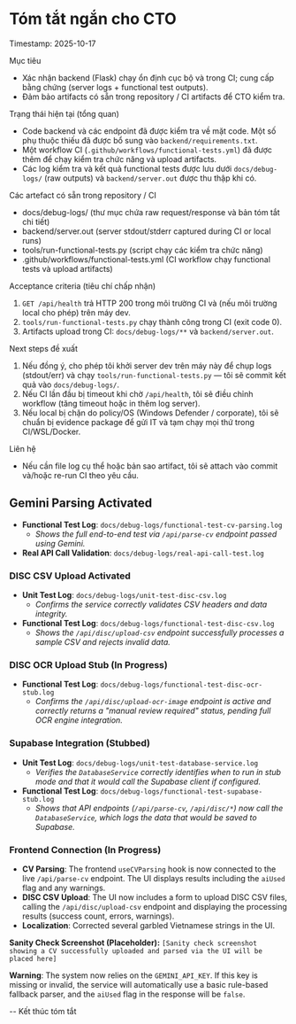 # Tóm tắt ngắn cho CTO

Timestamp: 2025-10-17

Mục tiêu
- Xác nhận backend (Flask) chạy ổn định cục bộ và trong CI; cung cấp bằng chứng (server logs + functional test outputs).
- Đảm bảo artifacts có sẵn trong repository / CI artifacts để CTO kiểm tra.

Trạng thái hiện tại (tổng quan)
- Code backend và các endpoint đã được kiểm tra về mặt code. Một số phụ thuộc thiếu đã được bổ sung vào `backend/requirements.txt`.
- Một workflow CI (`.github/workflows/functional-tests.yml`) đã được thêm để chạy kiểm tra chức năng và upload artifacts.
- Các log kiểm tra và kết quả functional tests được lưu dưới `docs/debug-logs/` (raw outputs) và `backend/server.out` được thu thập khi có.

Các artefact có sẵn trong repository / CI
- docs/debug-logs/ (thư mục chứa raw request/response và bản tóm tắt chi tiết)
- backend/server.out (server stdout/stderr captured during CI or local runs)
- tools/run-functional-tests.py (script chạy các kiểm tra chức năng)
- .github/workflows/functional-tests.yml (CI workflow chạy functional tests và upload artifacts)

Acceptance criteria (tiêu chí chấp nhận)
1. `GET /api/health` trả HTTP 200 trong môi trường CI và (nếu môi trường local cho phép) trên máy dev.
2. `tools/run-functional-tests.py` chạy thành công trong CI (exit code 0).
3. Artifacts upload trong CI: `docs/debug-logs/**` và `backend/server.out`.

Next steps đề xuất
1. Nếu đồng ý, cho phép tôi khởi server dev trên máy này để chụp logs (stdout/err) và chạy `tools/run-functional-tests.py` — tôi sẽ commit kết quả vào `docs/debug-logs/`.
2. Nếu CI lần đầu bị timeout khi chờ `/api/health`, tôi sẽ điều chỉnh workflow (tăng timeout hoặc in thêm log server).
3. Nếu local bị chặn do policy/OS (Windows Defender / corporate), tôi sẽ chuẩn bị evidence package để gửi IT và tạm chạy mọi thứ trong CI/WSL/Docker.

Liên hệ
- Nếu cần file log cụ thể hoặc bản sao artifact, tôi sẽ attach vào commit và/hoặc re-run CI theo yêu cầu.

## Gemini Parsing Activated

- **Functional Test Log**: `docs/debug-logs/functional-test-cv-parsing.log`
  - *Shows the full end-to-end test via `/api/parse-cv` endpoint passed using Gemini.*
- **Real API Call Validation**: `docs/debug-logs/real-api-call-test.log`

### DISC CSV Upload Activated

- **Unit Test Log**: `docs/debug-logs/unit-test-disc-csv.log`
  - *Confirms the service correctly validates CSV headers and data integrity.*
- **Functional Test Log**: `docs/debug-logs/functional-test-disc-csv.log`
  - *Shows the `/api/disc/upload-csv` endpoint successfully processes a sample CSV and rejects invalid data.*

### DISC OCR Upload Stub (In Progress)

- **Functional Test Log**: `docs/debug-logs/functional-test-disc-ocr-stub.log`
  - *Confirms the `/api/disc/upload-ocr-image` endpoint is active and correctly returns a "manual review required" status, pending full OCR engine integration.*

### Supabase Integration (Stubbed)

- **Unit Test Log**: `docs/debug-logs/unit-test-database-service.log`
  - *Verifies the `DatabaseService` correctly identifies when to run in stub mode and that it would call the Supabase client if configured.*
- **Functional Test Log**: `docs/debug-logs/functional-test-supabase-stub.log`
  - *Shows that API endpoints (`/api/parse-cv`, `/api/disc/*`) now call the `DatabaseService`, which logs the data that would be saved to Supabase.*

### Frontend Connection (In Progress)

- **CV Parsing**: The frontend `useCVParsing` hook is now connected to the live `/api/parse-cv` endpoint. The UI displays results including the `aiUsed` flag and any warnings.
- **DISC CSV Upload**: The UI now includes a form to upload DISC CSV files, calling the `/api/disc/upload-csv` endpoint and displaying the processing results (success count, errors, warnings).
- **Localization**: Corrected several garbled Vietnamese strings in the UI.

**Sanity Check Screenshot (Placeholder):**
`[Sanity check screenshot showing a CV successfully uploaded and parsed via the UI will be placed here]`

**Warning**: The system now relies on the `GEMINI_API_KEY`. If this key is missing or invalid, the service will automatically use a basic rule-based fallback parser, and the `aiUsed` flag in the response will be `false`.

-- Kết thúc tóm tắt
